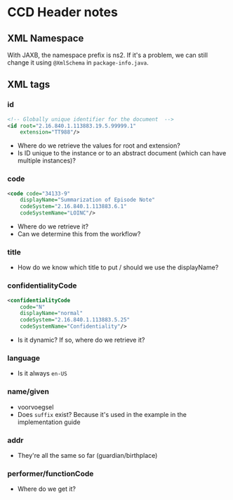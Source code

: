 # CCD Header notes

## XML Namespace

With JAXB, the namespace prefix is ns2.
If it's a problem, we can still change it using `@XmlSchema` in `package-info.java`.

## XML tags

### id
```xml
<!-- Globally unique identifier for the document  -->
<id root="2.16.840.1.113883.19.5.99999.1"
    extension="TT988"/>
```
- Where do we retrieve the values for root and extension?
- Is ID unique to the instance
or to an abstract document (which can have multiple instances)?

### code
```xml
<code code="34133-9" 
    displayName="Summarization of Episode Note" 
    codeSystem="2.16.840.1.113883.6.1" 
    codeSystemName="LOINC"/>
```
- Where do we retrieve it?
- Can we determine this from the workflow?

### title
- How do we know which title to put / should we use the displayName?
 
### confidentialityCode
```xml
<confidentialityCode 
    code="N" 
    displayName="normal" 
    codeSystem="2.16.840.1.113883.5.25" 
    codeSystemName="Confidentiality"/>
```
- Is it dynamic? If so, where do we retrieve it?

### language
- Is it always `en-US`

### name/given
- voorvoegsel
- Does `suffix` exist? Because it's used in the example in the implementation guide

### addr
- They're all the same so far (guardian/birthplace)

### performer/functionCode
- Where do we get it?
